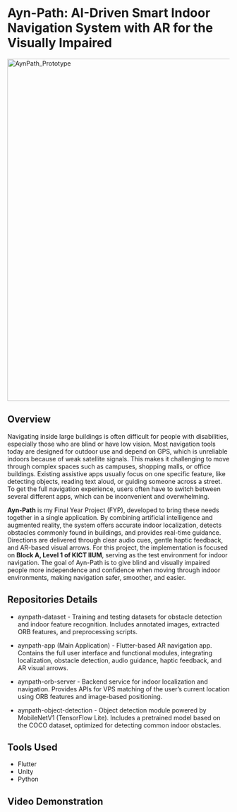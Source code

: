# Ayn-Path: AI-Driven Smart Indoor Navigation System with AR for the Visually Impaired

<img width="746" height="776" alt="AynPath_Prototype" src="https://github.com/user-attachments/assets/515efdb7-f636-4576-95d9-a29a3edc2573" />

## Overview

Navigating inside large buildings is often difficult for people with disabilities, especially those who are blind or have low vision. Most navigation tools today are designed for outdoor use and depend on GPS, which is unreliable indoors because of weak satellite signals. This makes it challenging to move through complex spaces such as campuses, shopping malls, or office buildings. Existing assistive apps usually focus on one specific feature, like detecting objects, reading text aloud, or guiding someone across a street. To get the full navigation experience, users often have to switch between several different apps, which can be inconvenient and overwhelming.

**Ayn-Path** is my Final Year Project (FYP), developed to bring these needs together in a single application. By combining artificial intelligence and augmented reality, the system offers accurate indoor localization, detects obstacles commonly found in buildings, and provides real-time guidance. Directions are delivered through clear audio cues, gentle haptic feedback, and AR-based visual arrows. For this project, the implementation is focused on **Block A, Level 1 of KICT IIUM**, serving as the test environment for indoor navigation. The goal of Ayn-Path is to give blind and visually impaired people more independence and confidence when moving through indoor environments, making navigation safer, smoother, and easier.

## Repositories Details

* aynpath-dataset - Training and testing datasets for obstacle detection and indoor feature recognition. Includes annotated images, extracted ORB features, and preprocessing scripts.

* aynpath-app (Main Application) - Flutter-based AR navigation app. Contains the full user interface and functional modules, integrating localization, obstacle detection, audio guidance, haptic feedback, and AR visual arrows.

* aynpath-orb-server - Backend service for indoor localization and navigation. Provides APIs for VPS matching of the user’s current location using ORB features and image-based positioning.

* aynpath-object-detection - Object detection module powered by MobileNetV1 (TensorFlow Lite). Includes a pretrained model based on the COCO dataset, optimized for detecting common indoor obstacles.

## Tools Used
* Flutter
* Unity
* Python

## Video Demonstration
